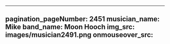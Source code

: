 ------
pagination_pageNumber: 2451
musician_name: Mike
band_name: Moon Hooch
img_src: images/musician2491.png
onmouseover_src: 
------